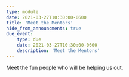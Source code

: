 ```yaml
---
type: module
date: 2021-03-27T10:30:00-0600
title: 'Meet the Mentors'
hide_from_announcments: true
due_event:
    type: due
    date: 2021-03-27T10:30:00-0600
    description: 'Meet the Mentors'
---
```

Meet the fun people who will be helping us out.